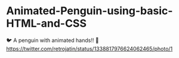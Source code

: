 # Animated-Penguin-using-basic-HTML-and-CSS
:bird:
A penguin with animated hands!! 
:dizzy:
https://twitter.com/retrojatin/status/1338817976624062465/photo/1

